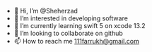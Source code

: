 - 👋 Hi, I’m @Sheherzad
- 👀 I’m interested in developing software 
- 🌱 I’m currently learning swift 5 on xcode 13.2
- 💞️ I’m looking to collaborate on github
- 📫 How to reach me 111farrukh@gmail.com

<!---
Sheherzad/Sheherzad is a ✨ special ✨ repository because its `README.md` (this file) appears on your GitHub profile.
You can click the Preview link to take a look at your changes.
--->
